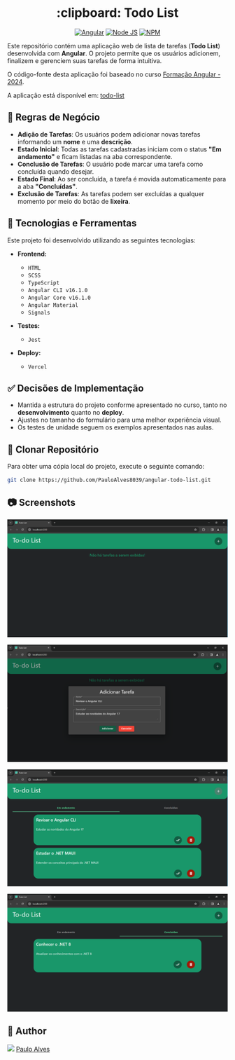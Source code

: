 <h1 align="center">:clipboard: Todo List</h1>

<p align="center">
  <a href="https://angular.io/"><img alt="Angular" src="https://img.shields.io/badge/angular-%23DD0031.svg?style=for-the-badge&logo=angular&logoColor=white" /></a>
  <a href="https://nodejs.org/en"><img alt="Node JS" src="https://img.shields.io/badge/node.js-6DA55F?style=for-the-badge&logo=node.js&logoColor=white" /></a>
  <a href="https://www.npmjs.com/"><img alt="NPM" src="https://img.shields.io/badge/NPM-%23CB3837.svg?style=for-the-badge&logo=npm&logoColor=white" /></a>
</p>

Este repositório contém uma aplicação web de lista de tarefas (**Todo List**) desenvolvida com **Angular**. O projeto permite que os usuários adicionem, finalizem e gerenciem suas tarefas de forma intuitiva.

O código-fonte desta aplicação foi baseado no curso [Formação Angular - 2024](https://www.udemy.com/course/curso-de-angular-15-do-iniciante-ao-especialista/).

A aplicação está disponível em: [todo-list](https://todo-list-nu-ecru.vercel.app/)

## 📘 Regras de Negócio

- **Adição de Tarefas**: Os usuários podem adicionar novas tarefas informando um **nome** e uma **descrição**.
- **Estado Inicial**: Todas as tarefas cadastradas iniciam com o status **"Em andamento"** e ficam listadas na aba correspondente.
- **Conclusão de Tarefas**: O usuário pode marcar uma tarefa como concluída quando desejar.
- **Estado Final**: Ao ser concluída, a tarefa é movida automaticamente para a aba **"Concluídas"**.
- **Exclusão de Tarefas**: As tarefas podem ser excluídas a qualquer momento por meio do botão de **lixeira**.

## 🚀 Tecnologias e Ferramentas  

Este projeto foi desenvolvido utilizando as seguintes tecnologias:  

- **Frontend:**  
  - `HTML`
  - `SCSS`
  - `TypeScript`
  - `Angular CLI v16.1.0`
  - `Angular Core v16.1.0`
  - `Angular Material`
  - `Signals`

- **Testes:**  
  - `Jest`

- **Deploy:**  
  - `Vercel`

## ✅ Decisões de Implementação

- Mantida a estrutura do projeto conforme apresentado no curso, tanto no **desenvolvimento** quanto no **deploy**.
- Ajustes no tamanho do formulário para uma melhor experiência visual.
- Os testes de unidade seguem os exemplos apresentados nas aulas.

## :floppy_disk: Clonar Repositório

Para obter uma cópia local do projeto, execute o seguinte comando:

```bash
git clone https://github.com/PauloAlves8039/angular-todo-list.git
```

## :camera: Screenshots

<p align="center"> <img src="https://github.com/PauloAlves8039/angular-todo-list/blob/master/src/assets/images/screenshot1.PNG" /></p>
<p align="center"> <img src="https://github.com/PauloAlves8039/angular-todo-list/blob/master/src/assets/images/screenshot2.PNG" /></p>
<p align="center"> <img src="https://github.com/PauloAlves8039/angular-todo-list/blob/master/src/assets/images/screenshot3.PNG" /></p>
<p align="center"> <img src="https://github.com/PauloAlves8039/angular-todo-list/blob/master/src/assets/images/screenshot4.PNG" /></p>

## :boy: Author

<a href="https://github.com/PauloAlves8039"><img src="https://avatars.githubusercontent.com/u/57012714?v=4" width=70></a>
[Paulo Alves](https://github.com/PauloAlves8039)





